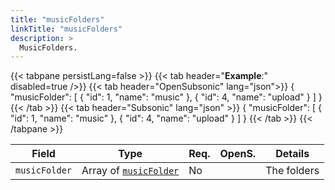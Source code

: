 ```yaml
---
title: "musicFolders"
linkTitle: "musicFolders"
description: >
  MusicFolders.
---
```


{{< tabpane persistLang=false >}}
{{< tab header="**Example**:" disabled=true />}}
{{< tab header="OpenSubsonic" lang="json">}}
{
  "musicFolder": [
    {
      "id": 1,
      "name": "music"
    },
    {
      "id": 4,
      "name": "upload"
    }
  ]
}
{{< /tab >}}
{{< tab header="Subsonic" lang="json" >}}
{
  "musicFolder": [
    {
      "id": 1,
      "name": "music"
    },
    {
      "id": 4,
      "name": "upload"
    }
  ]
}
{{< /tab >}}
{{< /tabpane >}}

| Field |  Type | Req. | OpenS. | Details |
| --- | --- | --- | --- | --- |
| `musicFolder` | Array of [`musicFolder`](../musicfolder) | No |   | The folders|
